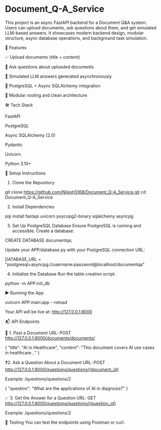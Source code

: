 # Document_Q-A_Service

This project is an async FastAPI backend for a Document Q&A system. Users can upload documents, ask questions about them, and get simulated LLM-based answers. It showcases modern backend design, modular structure, async database operations, and background task simulation.

🚀 Features

✅ Upload documents (title + content)

💬 Ask questions about uploaded documents

🤖 Simulated LLM answers generated asynchronously

🔁 PostgreSQL + Async SQLAlchemy integration

🧪 Modular routing and clean architecture

🛠️ Tech Stack

FastAPI

PostgreSQL

Async SQLAlchemy (2.0)

Pydantic

Uvicorn

Python 3.10+


🧰 Setup Instructions

1. Clone the Repository

git clone https://github.com/Nilesh5168/Document_Q-A_Service.git
cd Document_Q-A_Service

2. Install Dependencies

pip install fastapi uvicorn psycopg2-binary sqlalchemy asyncpg

3. Set Up PostgreSQL Database
Ensure PostgreSQL is running and accessible. Create a database:

CREATE DATABASE documentqa;

Update your APP/database.py with your PostgreSQL connection URL:

DATABASE_URL = "postgresql+asyncpg://username:password@localhost/documentqa"

4. Initialize the Database
Run the table creation script:

python -m APP.init_db

▶️ Running the App

uvicorn APP.main:app --reload

Your API will be live at: http://127.0.0.1:8000

📬 API Endpoints

📁 1. Post a Document
URL: POST http://127.0.0.1:8000/documents/documents/


{
  "title": "AI in Healthcare",
  "content": "This document covers AI use cases in healthcare..."
}


❓2. Ask a Question About a Document
URL: POST http://127.0.0.1:8000/questions/questions/{document_id}

Example: /questions/questions/2

{
  "question": "What are the applications of AI in diagnosis?"
}


✅ 3. Get the Answer for a Question
URL: GET http://127.0.0.1:8000/questions/questions/{question_id}

Example: /questions/questions/2


🧪 Testing
You can test the endpoints using Postman or curl.
